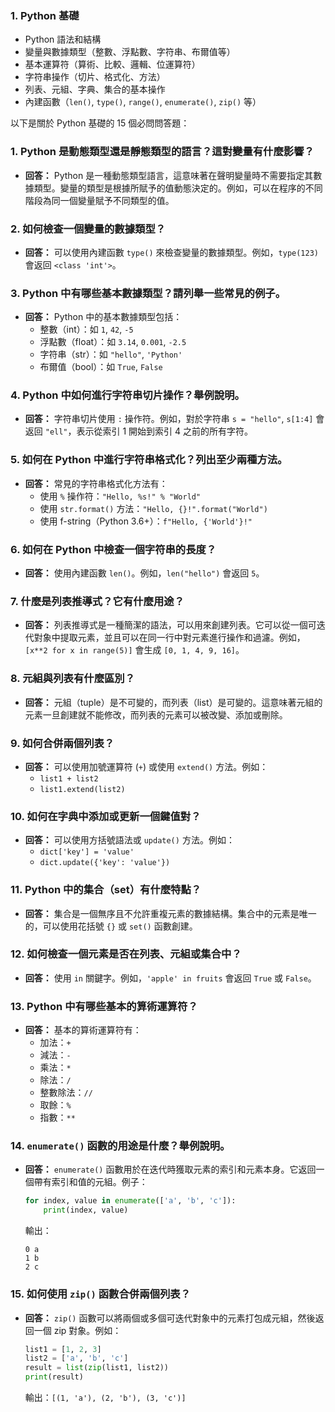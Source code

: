 
### 1. **Python 基礎**
   - Python 語法和結構
   - 變量與數據類型（整數、浮點數、字符串、布爾值等）
   - 基本運算符（算術、比較、邏輯、位運算符）
   - 字符串操作（切片、格式化、方法）
   - 列表、元組、字典、集合的基本操作
   - 內建函數（`len()`, `type()`, `range()`, `enumerate()`, `zip()` 等）

以下是關於 Python 基礎的 15 個必問問答題：

### 1. **Python 是動態類型還是靜態類型的語言？這對變量有什麼影響？**
   - **回答：** Python 是一種動態類型語言，這意味著在聲明變量時不需要指定其數據類型。變量的類型是根據所賦予的值動態決定的。例如，可以在程序的不同階段為同一個變量賦予不同類型的值。

### 2. **如何檢查一個變量的數據類型？**
   - **回答：** 可以使用內建函數 `type()` 來檢查變量的數據類型。例如，`type(123)` 會返回 `<class 'int'>`。

### 3. **Python 中有哪些基本數據類型？請列舉一些常見的例子。**
   - **回答：** Python 中的基本數據類型包括：
     - 整數（int）：如 `1`, `42`, `-5`
     - 浮點數（float）：如 `3.14`, `0.001`, `-2.5`
     - 字符串（str）：如 `"hello"`, `'Python'`
     - 布爾值（bool）：如 `True`, `False`

### 4. **Python 中如何進行字符串切片操作？舉例說明。**
   - **回答：** 字符串切片使用 `:` 操作符。例如，對於字符串 `s = "hello"`, `s[1:4]` 會返回 `"ell"`，表示從索引 1 開始到索引 4 之前的所有字符。

### 5. **如何在 Python 中進行字符串格式化？列出至少兩種方法。**
   - **回答：** 常見的字符串格式化方法有：
     - 使用 `%` 操作符：`"Hello, %s!" % "World"`
     - 使用 `str.format()` 方法：`"Hello, {}!".format("World")`
     - 使用 f-string（Python 3.6+）：`f"Hello, {'World'}!"`

### 6. **如何在 Python 中檢查一個字符串的長度？**
   - **回答：** 使用內建函數 `len()`。例如，`len("hello")` 會返回 `5`。

### 7. **什麼是列表推導式？它有什麼用途？**
   - **回答：** 列表推導式是一種簡潔的語法，可以用來創建列表。它可以從一個可迭代對象中提取元素，並且可以在同一行中對元素進行操作和過濾。例如，`[x**2 for x in range(5)]` 會生成 `[0, 1, 4, 9, 16]`。

### 8. **元組與列表有什麼區別？**
   - **回答：** 元組（tuple）是不可變的，而列表（list）是可變的。這意味著元組的元素一旦創建就不能修改，而列表的元素可以被改變、添加或刪除。

### 9. **如何合併兩個列表？**
   - **回答：** 可以使用加號運算符 (`+`) 或使用 `extend()` 方法。例如：
     - `list1 + list2`
     - `list1.extend(list2)`

### 10. **如何在字典中添加或更新一個鍵值對？**
   - **回答：** 可以使用方括號語法或 `update()` 方法。例如：
     - `dict['key'] = 'value'`
     - `dict.update({'key': 'value'})`

### 11. **Python 中的集合（set）有什麼特點？**
   - **回答：** 集合是一個無序且不允許重複元素的數據結構。集合中的元素是唯一的，可以使用花括號 `{}` 或 `set()` 函數創建。

### 12. **如何檢查一個元素是否在列表、元組或集合中？**
   - **回答：** 使用 `in` 關鍵字。例如，`'apple' in fruits` 會返回 `True` 或 `False`。

### 13. **Python 中有哪些基本的算術運算符？**
   - **回答：** 基本的算術運算符有：
     - 加法：`+`
     - 減法：`-`
     - 乘法：`*`
     - 除法：`/`
     - 整數除法：`//`
     - 取餘：`%`
     - 指數：`**`

### 14. **`enumerate()` 函數的用途是什麼？舉例說明。**
   - **回答：** `enumerate()` 函數用於在迭代時獲取元素的索引和元素本身。它返回一個帶有索引和值的元組。例子：
     ```python
     for index, value in enumerate(['a', 'b', 'c']):
         print(index, value)
     ```
     輸出：
     ```
     0 a
     1 b
     2 c
     ```

### 15. **如何使用 `zip()` 函數合併兩個列表？**
   - **回答：** `zip()` 函數可以將兩個或多個可迭代對象中的元素打包成元組，然後返回一個 zip 對象。例如：
     ```python
     list1 = [1, 2, 3]
     list2 = ['a', 'b', 'c']
     result = list(zip(list1, list2))
     print(result)
     ```
     輸出：`[(1, 'a'), (2, 'b'), (3, 'c')]`
